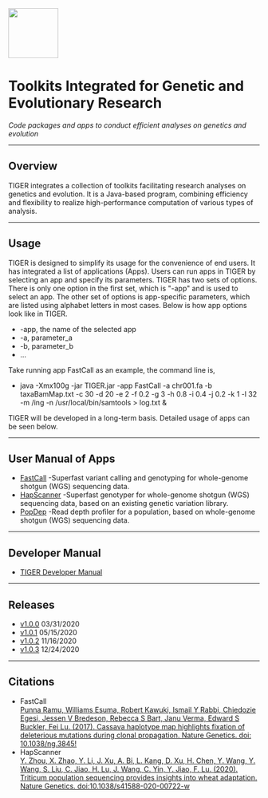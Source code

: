 <img src="https://contattafiles.s3.us-west-1.amazonaws.com/tnt22006/DhRSlDOsdlFY6WL/tiger.png" height=100 align="center"> 

# Toolkits Integrated for Genetic and Evolutionary Research
*Code packages and apps to conduct efficient analyses on genetics and evolution*

***
## Overview
TIGER integrates a collection of toolkits facilitating research analyses on genetics and evolution. It is a Java-based program, combining efficiency and flexibility to realize high-performance computation of various types of analysis. 

***
## Usage
TIGER is designed to simplify its usage for the convenience of end users. It has integrated a list of applications (Apps). Users can run apps in TIGER by selecting an app and specify its parameters. TIGER has two sets of options. There is only one option in the first set, which is "-app" and is used to select an app. The other set of options is app-specific parameters, which are listed using alphabet letters in most cases. Below is how app options look like in TIGER.
* -app, the name of the selected app
* -a, parameter_a
* -b, parameter_b
* ... 


Take running app FastCall as an example, the command line is,  
* java -Xmx100g -jar TIGER.jar -app FastCall -a chr001.fa -b taxaBamMap.txt -c 30 -d 20 -e 2 -f 0.2 -g 3 -h 0.8 -i 0.4 -j 0.2 -k 1 -l 32 -m /ing -n /usr/local/bin/samtools > log.txt &

TIGER will be developed in a long-term basis. Detailed usage of apps can be seen below.

***
## User Manual of Apps

* [FastCall](https://github.com/PlantGeneticsLab/TIGER/wiki/FastCall) -Superfast variant calling and genotyping for whole-genome shotgun (WGS) sequencing data.
* [HapScanner](https://github.com/PlantGeneticsLab/TIGER/wiki/HapScanner) -Superfast genotyper for whole-genome shotgun (WGS) sequencing data, based on an existing genetic variation library.
* [PopDep](https://github.com/PlantGeneticsLab/TIGER/wiki/PopDep) -Read depth profiler for a population, based on whole-genome shotgun (WGS) sequencing data.

***
## Developer Manual
* [TIGER Developer Manual](https://docs.google.com/document/d/1BU99b3joz0yItsJi2VabWbl6EyYfJmbo2oGUybl4PoM/edit?usp=sharing)

***
## Releases
* [v1.0.0](https://github.com/PlantGeneticsLab/TIGER/releases/tag/V1.0.0) 03/31/2020
* [v1.0.1](https://github.com/PlantGeneticsLab/TIGER/releases/tag/v1.0.1) 05/15/2020
* [v1.0.2](https://github.com/PlantGeneticsLab/TIGER/releases/tag/v1.0.2) 11/16/2020
* [v1.0.3](https://github.com/PlantGeneticsLab/TIGER/releases/tag/v1.0.3) 12/24/2020

***
## Citations

* FastCall  
[Punna Ramu, Williams Esuma, Robert Kawuki, Ismail Y Rabbi, Chiedozie Egesi, Jessen V Bredeson, Rebecca S Bart, Janu Verma, Edward S Buckler, Fei Lu. (2017). Cassava haplotype map highlights fixation of deleterious mutations during clonal propagation. Nature Genetics. doi: 10.1038/ng.3845!](https://www.nature.com/articles/ng.3845)
* HapScanner   
[Y. Zhou, X. Zhao, Y. Li, J. Xu, A. Bi, L. Kang, D. Xu, H. Chen, Y. Wang, Y. Wang, S. Liu, C. Jiao, H. Lu, J. Wang, C. Yin, Y. Jiao, F. Lu. (2020). Triticum population sequencing provides insights into wheat adaptation. Nature Genetics. doi:10.1038/s41588-020-00722-w](https://www.nature.com/articles/s41588-020-00722-w)
